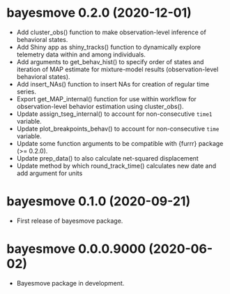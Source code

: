 # bayesmove 0.2.0 (2020-12-01)

* Add cluster_obs() function to make observation-level inference of behavioral states.
* Add Shiny app as shiny_tracks() function to dynamically explore telemetry data within and among individuals.
* Add arguments to get_behav_hist() to specify order of states and iteration of MAP estimate for mixture-model results (observation-level behavioral states).
* Add insert_NAs() function to insert NAs for creation of regular time series.
* Export get_MAP_internal() function for use within workflow for observation-level behavior estimation using cluster_obs().
* Update assign_tseg_internal() to account for non-consecutive `time1` variable.
* Update plot_breakpoints_behav() to account for non-consecutive `time` variable.
* Update some function arguments to be compatible with {furrr} package (>= 0.2.0).
* Update prep_data() to also calculate net-squared displacement
* Update method by which round_track_time() calculates new date and add argument for units


# bayesmove 0.1.0 (2020-09-21)

* First release of bayesmove package.


# bayesmove 0.0.0.9000 (2020-06-02)

* Bayesmove package in development.

